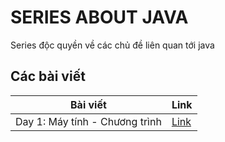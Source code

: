 # SERIES ABOUT JAVA

Series độc quyền về các chủ đề liên quan tới java

## Các bài viết

| Bài viết                       | Link            |
| ------------------------------ | --------------- |
| Day 1: Máy tính - Chương trình | [Link](day1.md) |

